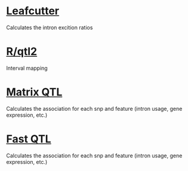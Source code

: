 # [Leafcutter](http://davidaknowles.github.io/leafcutter/)
Calculates the intron excition ratios

# [R/qtl2](https://kbroman.org/qtl2/)
Interval mapping

# [Matrix QTL](https://cran.r-project.org/web/packages/MatrixEQTL/MatrixEQTL.pdf)
Calculates the association for each snp and feature (intron usage, gene expression, etc.)

# [Fast QTL](http://www.bios.unc.edu/research/genomic_software/Matrix_eQTL/)
Calculates the association for each snp and feature (intron usage, gene expression, etc.)


